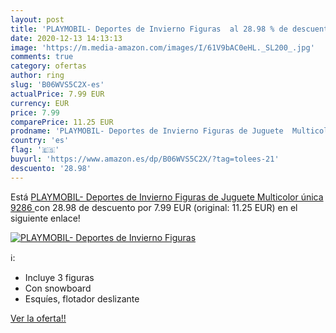 ```yaml
---
layout: post
title: 'PLAYMOBIL- Deportes de Invierno Figuras  al 28.98 % de descuento'
date: 2020-12-13 14:13:13
image: 'https://m.media-amazon.com/images/I/61V9bAC0eHL._SL200_.jpg'
comments: true
category: ofertas
author: ring
slug: 'B06WVS5C2X-es'
actualPrice: 7.99 EUR
currency: EUR
price: 7.99
comparePrice: 11.25 EUR
prodname: 'PLAYMOBIL- Deportes de Invierno Figuras de Juguete  Multicolor  única  9286 '
country: 'es'
flag: '🇪🇸'
buyurl: 'https://www.amazon.es/dp/B06WVS5C2X/?tag=tolees-21'
descuento: '28.98'
---
```


Está [PLAYMOBIL- Deportes de Invierno Figuras de Juguete  Multicolor  única  9286 ](https://www.amazon.es/dp/B06WVS5C2X/?tag=tolees-21) con 28.98 de descuento por 7.99 EUR (original: 11.25 EUR) en el siguiente enlace!

[![PLAYMOBIL- Deportes de Invierno Figuras ](https://m.media-amazon.com/images/I/61V9bAC0eHL._SL200_.jpg)](https://www.amazon.es/dp/B06WVS5C2X/?tag=tolees-21)

ℹ️:

- Incluye 3 figuras
- Con snowboard
- Esquíes, flotador deslizante

[Ver la oferta!!](https://www.amazon.es/dp/B06WVS5C2X/?tag=tolees-21)

